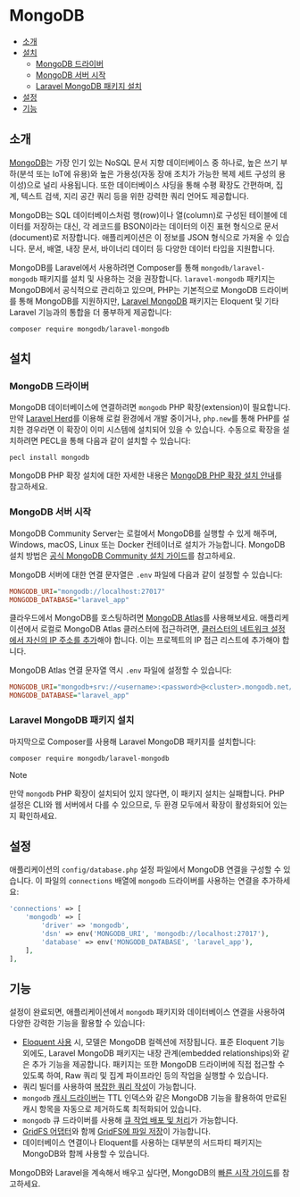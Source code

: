 # MongoDB

- [소개](#introduction)
- [설치](#installation)
    - [MongoDB 드라이버](#mongodb-driver)
    - [MongoDB 서버 시작](#starting-a-mongodb-server)
    - [Laravel MongoDB 패키지 설치](#install-the-laravel-mongodb-package)
- [설정](#configuration)
- [기능](#features)

<a name="introduction"></a>
## 소개

[MongoDB](https://www.mongodb.com/resources/products/fundamentals/why-use-mongodb)는 가장 인기 있는 NoSQL 문서 지향 데이터베이스 중 하나로, 높은 쓰기 부하(분석 또는 IoT에 유용)와 높은 가용성(자동 장애 조치가 가능한 복제 세트 구성의 용이성)으로 널리 사용됩니다. 또한 데이터베이스 샤딩을 통해 수평 확장도 간편하며, 집계, 텍스트 검색, 지리 공간 쿼리 등을 위한 강력한 쿼리 언어도 제공합니다.

MongoDB는 SQL 데이터베이스처럼 행(row)이나 열(column)로 구성된 테이블에 데이터를 저장하는 대신, 각 레코드를 BSON이라는 데이터의 이진 표현 형식으로 문서(document)로 저장합니다. 애플리케이션은 이 정보를 JSON 형식으로 가져올 수 있습니다. 문서, 배열, 내장 문서, 바이너리 데이터 등 다양한 데이터 타입을 지원합니다.

MongoDB를 Laravel에서 사용하려면 Composer를 통해 `mongodb/laravel-mongodb` 패키지를 설치 및 사용하는 것을 권장합니다. `laravel-mongodb` 패키지는 MongoDB에서 공식적으로 관리하고 있으며, PHP는 기본적으로 MongoDB 드라이버를 통해 MongoDB를 지원하지만, [Laravel MongoDB](https://www.mongodb.com/docs/drivers/php/laravel-mongodb/) 패키지는 Eloquent 및 기타 Laravel 기능과의 통합을 더 풍부하게 제공합니다:

```shell
composer require mongodb/laravel-mongodb
```

<a name="installation"></a>
## 설치

<a name="mongodb-driver"></a>
### MongoDB 드라이버

MongoDB 데이터베이스에 연결하려면 `mongodb` PHP 확장(extension)이 필요합니다. 만약 [Laravel Herd](https://herd.laravel.com)를 이용해 로컬 환경에서 개발 중이거나, `php.new`를 통해 PHP를 설치한 경우라면 이 확장이 이미 시스템에 설치되어 있을 수 있습니다. 수동으로 확장을 설치하려면 PECL을 통해 다음과 같이 설치할 수 있습니다:

```shell
pecl install mongodb
```

MongoDB PHP 확장 설치에 대한 자세한 내용은 [MongoDB PHP 확장 설치 안내](https://www.php.net/manual/en/mongodb.installation.php)를 참고하세요.

<a name="starting-a-mongodb-server"></a>
### MongoDB 서버 시작

MongoDB Community Server는 로컬에서 MongoDB를 실행할 수 있게 해주며, Windows, macOS, Linux 또는 Docker 컨테이너로 설치가 가능합니다. MongoDB 설치 방법은 [공식 MongoDB Community 설치 가이드](https://docs.mongodb.com/manual/administration/install-community/)를 참고하세요.

MongoDB 서버에 대한 연결 문자열은 `.env` 파일에 다음과 같이 설정할 수 있습니다:

```ini
MONGODB_URI="mongodb://localhost:27017"
MONGODB_DATABASE="laravel_app"
```

클라우드에서 MongoDB를 호스팅하려면 [MongoDB Atlas](https://www.mongodb.com/cloud/atlas)를 사용해보세요.
애플리케이션에서 로컬로 MongoDB Atlas 클러스터에 접근하려면, [클러스터의 네트워크 설정에서 자신의 IP 주소를 추가](https://www.mongodb.com/docs/atlas/security/add-ip-address-to-list/)해야 합니다. 이는 프로젝트의 IP 접근 리스트에 추가해야 합니다.

MongoDB Atlas 연결 문자열 역시 `.env` 파일에 설정할 수 있습니다:

```ini
MONGODB_URI="mongodb+srv://<username>:<password>@<cluster>.mongodb.net/<dbname>?retryWrites=true&w=majority"
MONGODB_DATABASE="laravel_app"
```

<a name="install-the-laravel-mongodb-package"></a>
### Laravel MongoDB 패키지 설치

마지막으로 Composer를 사용해 Laravel MongoDB 패키지를 설치합니다:

```shell
composer require mongodb/laravel-mongodb
```

> [!NOTE]
> 만약 `mongodb` PHP 확장이 설치되어 있지 않다면, 이 패키지 설치는 실패합니다. PHP 설정은 CLI와 웹 서버에서 다를 수 있으므로, 두 환경 모두에서 확장이 활성화되어 있는지 확인하세요.

<a name="configuration"></a>
## 설정

애플리케이션의 `config/database.php` 설정 파일에서 MongoDB 연결을 구성할 수 있습니다. 이 파일의 `connections` 배열에 `mongodb` 드라이버를 사용하는 연결을 추가하세요:

```php
'connections' => [
    'mongodb' => [
        'driver' => 'mongodb',
        'dsn' => env('MONGODB_URI', 'mongodb://localhost:27017'),
        'database' => env('MONGODB_DATABASE', 'laravel_app'),
    ],
],
```

<a name="features"></a>
## 기능

설정이 완료되면, 애플리케이션에서 `mongodb` 패키지와 데이터베이스 연결을 사용하여 다양한 강력한 기능을 활용할 수 있습니다:

- [Eloquent 사용](https://www.mongodb.com/docs/drivers/php/laravel-mongodb/current/eloquent-models/) 시, 모델은 MongoDB 컬렉션에 저장됩니다. 표준 Eloquent 기능 외에도, Laravel MongoDB 패키지는 내장 관계(embedded relationships)와 같은 추가 기능을 제공합니다. 패키지는 또한 MongoDB 드라이버에 직접 접근할 수 있도록 하여, Raw 쿼리 및 집계 파이프라인 등의 작업을 실행할 수 있습니다.
- 쿼리 빌더를 사용하여 [복잡한 쿼리 작성](https://www.mongodb.com/docs/drivers/php/laravel-mongodb/current/query-builder/)이 가능합니다.
- `mongodb` [캐시 드라이버](https://www.mongodb.com/docs/drivers/php/laravel-mongodb/current/cache/)는 TTL 인덱스와 같은 MongoDB 기능을 활용하여 만료된 캐시 항목을 자동으로 제거하도록 최적화되어 있습니다.
- `mongodb` 큐 드라이버를 사용해 [큐 작업 배포 및 처리](https://www.mongodb.com/docs/drivers/php/laravel-mongodb/current/queues/)가 가능합니다.
- [GridFS 어댑터](https://flysystem.thephpleague.com/docs/adapter/gridfs/)와 함께 [GridFS에 파일 저장](https://www.mongodb.com/docs/drivers/php/laravel-mongodb/current/filesystems/)이 가능합니다.
- 데이터베이스 연결이나 Eloquent를 사용하는 대부분의 서드파티 패키지는 MongoDB와 함께 사용할 수 있습니다.

MongoDB와 Laravel을 계속해서 배우고 싶다면, MongoDB의 [빠른 시작 가이드](https://www.mongodb.com/docs/drivers/php/laravel-mongodb/current/quick-start/)를 참고하세요.